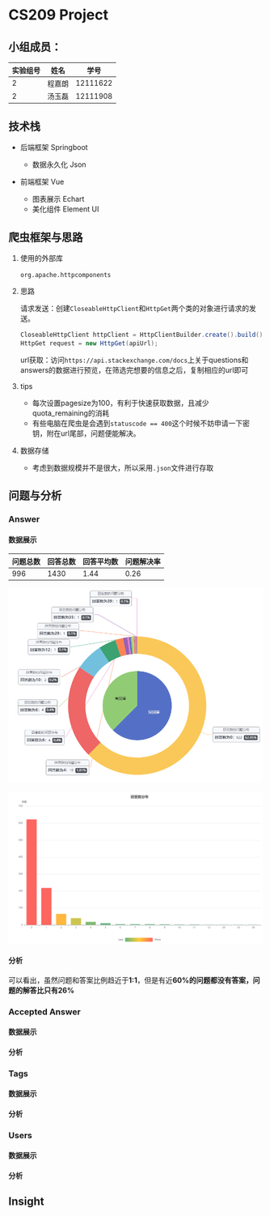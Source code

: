 # CS209 Project

## 小组成员：

| 实验组号 | 姓名   | 学号     |
| -------- | ------ | -------- |
| 2        | 程嘉朗 | 12111622 |
| 2        | 汤玉磊 | 12111908 |

## 技术栈

- 后端框架 Springboot
  - 数据永久化 Json

- 前端框架 Vue
  - 图表展示 Echart
  - 美化组件 Element UI


## 爬虫框架与思路

  1. 使用的外部库

     `org.apache.httpcomponents`

  2. 思路

     请求发送：创建`CloseableHttpClient`和`HttpGet`两个类的对象进行请求的发送。

     ```java
     CloseableHttpClient httpClient = HttpClientBuilder.create().build();
     HttpGet request = new HttpGet(apiUrl);
     ```

     url获取：访问`https://api.stackexchange.com/docs`上关于questions和answers的数据进行预览，在筛选完想要的信息之后，复制相应的url即可

  3. tips

     - 每次设置pagesize为100，有利于快速获取数据，且减少quota_remaining的消耗
     - 有些电脑在爬虫是会遇到`statuscode == 400`这个时候不妨申请一下密钥，附在url尾部，问题便能解决。

  4. 数据存储

     - 考虑到数据规模并不是很大，所以采用`.json`文件进行存取

## 问题与分析

### Answer

#### 数据展示

| 问题总数 | 回答总数 | 回答平均数 | 问题解决率 |
| -------- | -------- | ---------- | ---------- |
| 996      | 1430     | 1.44       | 0.26       |

![Answer1.1](https://github.com/WhatWEat/Java2Project/blob/main/Img/Answer1.1.png)

![Answer1.3](https://github.com/WhatWEat/Java2Project/blob/main/Img/Answer1.3.png)

#### 分析

可以看出，虽然问题和答案比例趋近于**1:1**，但是有近**60%**的问题都没有答案，问题的解答比只有**26%**

### Accepted Answer

#### 数据展示

#### 分析

### Tags

#### 数据展示

#### 分析

### Users

#### 数据展示

#### 分析

## Insight

